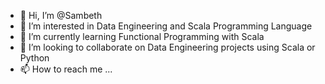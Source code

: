 - 👋 Hi, I’m @Sambeth
- 👀 I’m interested in Data Engineering and Scala Programming Language
- 🌱 I’m currently learning Functional Programming with Scala
- 💞️ I’m looking to collaborate on Data Engineering projects using Scala or Python
- 📫 How to reach me ...

<!---
Sambeth/Sambeth is a ✨ special ✨ repository because its `README.md` (this file) appears on your GitHub profile.
You can click the Preview link to take a look at your changes.
--->
